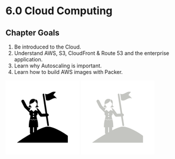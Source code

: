 # 6.0 Cloud Computing

## Chapter Goals
 1. Be introduced to the Cloud.
 2. Understand AWS, S3, CloudFront & Route 53 and the enterprise application.
 3. Learn why Autoscaling is important.
 4. Learn how to build AWS images with Packer.

![](../img/goals_light.svg ':size=100x100 :class=light-mode-icon')
![](../img/goals_dark.svg ':size=100x100 :class=dark-mode-icon')

